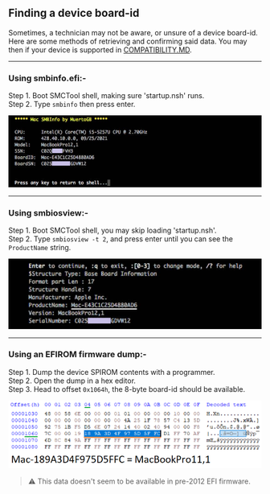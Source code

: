 ## Finding a device board-id

Sometimes, a technician may not be aware, or unsure of a device board-id. Here are some methods of retrieving and confirming said data. You may then if your device is supported in [COMPATIBILITY.MD](COMPTABILITY.md).

---
### Using smbinfo.efi:-

Step 1. Boot SMCTool shell, making sure 'startup.nsh' runs.\
Step 2. Type `smbinfo` then press enter.

<kbd><img width="600" src="resource/img/smbinfo.png" alt="smb-info"></kbd>

---
### Using smbiosview:-

Step 1. Boot SMCTool shell, you may skip loading 'startup.nsh'.\
Step 2. Type `smbiosview -t 2`, and press enter until you can see the `ProductName` string.

<kbd><img width="600" src="resource/img/smbios.png" alt="efi-board-id"></kbd>

---
### Using an EFIROM firmware dump:-

Step 1. Dump the device SPIROM contents with a programmer.\
Step 2. Open the dump in a hex editor.\
Step 3. Head to offset `0x1064h`, the 8-byte board-id should be available.

<kbd><img width="600" src="resource/img/efi-board-id.png" alt="efi-board-id"></kbd>

> ⚠ This data doesn't seem to be available in pre-2012 EFI firmware.
